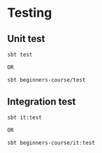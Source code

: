 # Testing

## Unit test
    
```bash
sbt test

OR

sbt beginners-course/test
```
    
## Integration test
    
```bash
sbt it:test

OR

sbt beginners-course/it:test
```